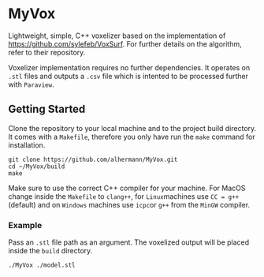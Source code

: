 # MyVox
Lightweight, simple, C++ voxelizer based on the implementation of https://github.com/sylefeb/VoxSurf. 
For further details on the algorithm, refer to their repository.

Voxelizer implementation requires no further dependencies. It operates on ```.stl``` files and outputs a ```.csv``` file
which is intented to be processed further with ```Paraview```. 

## Getting Started

Clone the repository to your local machine and to the project build directory. It comes with a ```Makefile```, therefore you only
have run the ```make``` command for installation.

```
git clone https://github.com/alhermann/MyVox.git
cd ~/MyVox/build
make
```

Make sure to use the correct C++ compiler for your machine. For MacOS change inside the ```Makefile``` to ```clang++```, 
for ```Linux```machines use ```CC = g++``` (default) and on ```Windows``` machines use ```icpc```or ```g++``` from the ```MinGW```
compiler.

### Example

Pass an ```.stl``` file path as an argument. The voxelized output will be placed inside the ```build``` directory.

```cd ~/MyVox/build
./MyVox ./model.stl
```
